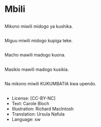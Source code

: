 # Mbili

##
Mikono miwili midogo ya kushika.

##

##
Miguu miwili midogo kupiga teke.

##

##
Macho mawili madogo kuona.

##

##
Masikio mawili madogo kusikia.

##

##
Na mikono miwili KUKUMBATIA kwa upendo.

##

##
* License: [CC-BY-NC]
* Text: Carole Bloch
* Illustration: Richard MacIntosh
* Translation: Ursula Nafula
* Language: sw
